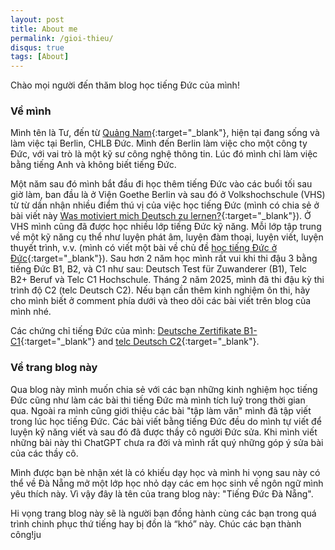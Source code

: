 ```yaml
---
layout: post
title: About me
permalink: /gioi-thieu/
disqus: true
tags: [About]
---
```

Chào mọi người đến thăm blog học tiếng Đức của mình!

### Về mình

Mình tên là Tư, đến từ [Quảng Nam](/heimat/){:target="_blank"}, hiện tại đang sống và làm việc tại Berlin, CHLB Đức. Mình đến Berlin làm việc cho một công ty Đức, với vai trò là một kỹ sư công nghệ thông tin. Lúc đó mình chỉ làm việc bằng tiếng Anh và không biết tiếng Đức. 

Một năm sau đó mình bắt đầu đi học thêm tiếng Đức vào các buổi tối sau giờ làm, ban đầu là ở Viện Goethe Berlin và sau đó ở Volkshochschule (VHS) từ từ dần nhận nhiều điểm thú vị của việc học tiếng Đức (mình có chia sẻ ở bài viết này [Was motiviert mich Deutsch zu lernen?](/deutsch-zu-lernen-1/){:target="_blank"}). Ở VHS mình cũng đã được học nhiều lớp tiếng Đức kỹ năng. Mỗi lớp tập trung về một kỹ năng cụ thể như luyện phát âm, luyện đàm thoại, luyện viết, luyện thuyết trình, v.v. (mình có viết một bài về chủ đề [học tiếng Đức ở Đức](/tieng-duc-khong-kho/){:target="_blank"}). Sau hơn 2 năm học mình rất vui khi thi đậu 3 bằng tiếng Đức B1, B2, và C1 như sau: Deutsch Test für Zuwanderer (B1), Telc B2+ Beruf và Telc C1 Hochschule. Tháng 2 năm 2025, mình đã thi đậu kỳ thi trình độ C2 (telc Deutsch C2). Nếu bạn cần thêm kinh nghiệm ôn thi, hãy cho mình biết ở comment phía dưới và theo dõi các bài viết trên blog của mình nhé.

Các chứng chỉ tiếng Đức của mình: [Deutsche Zertifikate B1-C1](/images/zertifikate.png){:target="_blank"} and [telc Deutsch C2](/images/telc_C2.png){:target="_blank"}.

### Về trang blog này

Qua blog này mình muốn chia sẻ với các bạn những kinh nghiệm học tiếng Đức cũng như làm các bài thi tiếng Đức mà mình tích luỹ trong thời gian qua. Ngoài ra mình cũng giới thiệu các bài "tập làm văn" mình đã tập viết trong lúc học tiếng Đức. Các bài viết bằng tiếng Đức đều do mình tự viết để luyện kỹ năng viết và sau đó đã được thầy cô người Đức sửa. Khi mình viết những bài này thì ChatGPT chưa ra đời và mình rất quý những góp ý sửa bài của các thầy cô. 

Mình được bạn bè nhận xét là có khiếu dạy học và mình hi vọng sau này có thể về Đà Nẵng mở một lớp học nhỏ dạy các em học sinh về ngôn ngữ mình yêu thích này. Vì vậy đây là tên của trang blog này: "Tiếng Đức Đà Nẵng". 

Hi vọng trang blog này sẽ là người bạn đồng hành cùng các bạn trong quá trình chinh phục thứ tiếng hay bị đồn là “khó” này. Chúc các bạn thành công!ju